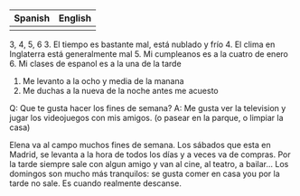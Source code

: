 # 

| Spanish | English |
| ------- | ------- |
|         |         |

3, 4, 5, 6
3. El tiempo es bastante mal, está nublado y frío
4. El clima en Inglaterra está generalmente mal
5. Mi cumpleanos es a la cuatro de enero
6. Mi clases de espanol es a la una de la tarde


1. Me levanto a la ocho y media de la manana
2. Me duchas a la nueva de la noche antes me acuesto


Q: Que te gusta hacer los fines de semana?
A: Me gusta ver la television y jugar los videojuegos con mis amigos.
(o pasear en la parque, o limpiar la casa)


Elena va al campo muchos fines de semana. Los sábados que esta en Madrid, se levanta a la hora de todos los días y a veces va de compras. Por la tarde siempre sale con algun amigo y van al cine, al teatro, a bailar... Los domingos son mucho más tranquilos: se gusta comer en casa you por la tarde no sale. Es cuando realmente descanse.